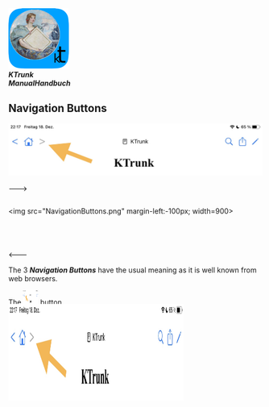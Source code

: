 
<div class="logoRow">
  <div class="logoColumn logoColumnLeft">
    <img src="./../logo120.png">
  </div>
  <div class="logoColumn logoTextCell">
    <b><i>KTrunk<br><span class="en">Manual</span><span class="de">Handbuch</span></i></b>
  </div>
</div>

## Navigation Buttons

![](NavigationButtons.png)


--->
<div style="width: 500px; height: 100px; overflow: hidden">
  
  <img src="NavigationButtons.png" margin-left:-100px; width=900>
    
</div>
<---

<span class="en">The 3 ***Navigation Buttons*** have the usual meaning as it is well known from web browsers.</span>
<span class="de"></span>

<span class="en">The <img src="NavigationButtons.png" style="width: 30px; height: 30px;"> button</span>
<span class="de"></span>



<img width=348 height=191 alt="" style="border:0; position:relative; margin: -19px 100px 20px 0px;" src="NavigationButtons.png">

<span class="en"></span>
<span class="de"></span>

<span class="en"></span>
<span class="de"></span>

<span class="en"></span>
<span class="de"></span>

<span class="en"></span>
<span class="de"></span>
